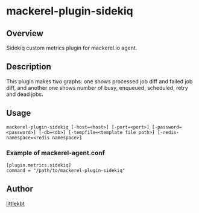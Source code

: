 mackerel-plugin-sidekiq
====

## Overview
Sidekiq custom metrics plugin for mackerel.io agent.

## Description

This plugin makes two graphs: one shows processed job diff and failed job diff, and another one shows number of busy, enqueued, scheduled, retry and dead jobs.

## Usage

```
mackerel-plugin-sidekiq [-host=<host>] [-port=<port>] [-password=<password>] [-db=<db>] [-tempfile=<template file path>] [-redis-namespace=<redis namespace>]
```

### Example of mackerel-agent.conf

```
[plugin.metrics.sidekiq]
command = "/path/to/mackerel-plugin-sidekiq"
```

## Author

[littlekbt](https://github.com/littlekbt)
